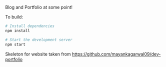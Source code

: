 Blog and Portfolio at some point!

To build:
```bash
# Install dependencies
npm install

# Start the development server
npm start
```
Skeleton for website taken from https://github.com/mayankagarwal09/dev-portfolio
